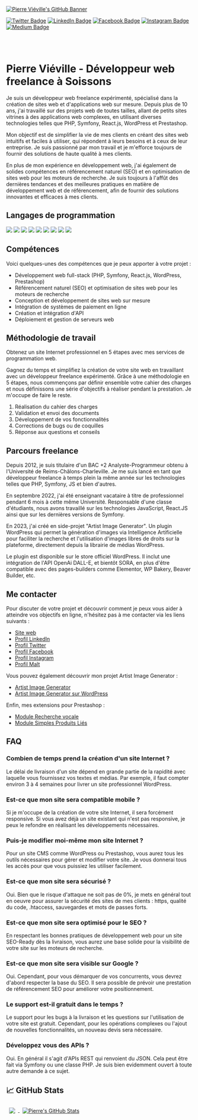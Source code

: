 [![Pierre Viéville's GitHub Banner](https://github.com/Immolare/Immolare/assets/11742929/c774562b-25cc-4fed-87a2-cf066ec779d2
)](https://www.pierrevieville.fr)


[![Twitter Badge](https://img.shields.io/badge/Twitter-Profile-informational?style=flat&logo=twitter&logoColor=white&color=1CA2F1)](https://twitter.com/pierrevieville)
[![LinkedIn Badge](https://img.shields.io/badge/LinkedIn-Profile-informational?style=flat&logo=linkedin&logoColor=white&color=0D76A8)](https://www.linkedin.com/in/pierrevieville/)
[![Facebook Badge](https://img.shields.io/badge/Facebook-Profile-informational?style=flat&logo=facebook&logoColor=white&color=3b5998)](https://www.facebook.com/pierrevieville.fr/)
[![Instagram Badge](https://img.shields.io/badge/Instagram-Profile-informational?style=flat&logo=instagram&logoColor=white&color=405de6)](https://www.instagram.com/pierrevieville.fr/)
[![Medium Badge](https://img.shields.io/badge/Medium-Profile-informational?style=flat&logo=medium&logoColor=white&color=000000)](https://medium.com/@pierrevieville)

<br>
<br>

# Pierre Viéville - Développeur web freelance à Soissons

Je suis un développeur web freelance expérimenté, spécialisé dans la création de sites web et d'applications web sur mesure. Depuis plus de 10 ans, j'ai travaillé sur des projets web de toutes tailles, allant de petits sites vitrines à des applications web complexes, en utilisant diverses technologies telles que PHP, Symfony, React.js, WordPress et Prestashop.

Mon objectif est de simplifier la vie de mes clients en créant des sites web intuitifs et faciles à utiliser, qui répondent à leurs besoins et à ceux de leur entreprise. Je suis passionné par mon travail et je m'efforce toujours de fournir des solutions de haute qualité à mes clients.

En plus de mon expérience en développement web, j'ai également de solides compétences en référencement naturel (SEO) et en optimisation de sites web pour les moteurs de recherche. Je suis toujours à l'affût des dernières tendances et des meilleures pratiques en matière de développement web et de référencement, afin de fournir des solutions innovantes et efficaces à mes clients.

## Langages de programmation

![](https://img.shields.io/badge/PHP-777BB4?style=for-the-badge&logo=php&logoColor=white)
![](https://img.shields.io/badge/MySQL-00000F?style=for-the-badge&logo=mysql&logoColor=white)
![](https://img.shields.io/badge/React-20232A?style=for-the-badge&logo=react&logoColor=61DAFB)
![](https://img.shields.io/badge/React_Native-20232A?style=for-the-badge&logo=react&logoColor=61DAFB)
![](https://img.shields.io/badge/Redux-593D88?style=for-the-badge&logo=redux&logoColor=white)
![](https://img.shields.io/badge/JavaScript-323330?style=for-the-badge&logo=javascript&logoColor=F7DF1E)
![](https://img.shields.io/badge/HTML5-E34F26?style=for-the-badge&logo=html5&logoColor=white)
![](https://img.shields.io/badge/Sass-CC6699?style=for-the-badge&logo=sass&logoColor=white)
![](https://img.shields.io/badge/Bootstrap-563D7C?style=for-the-badge&logo=bootstrap&logoColor=white)

## Compétences

Voici quelques-unes des compétences que je peux apporter à votre projet :

- Développement web full-stack (PHP, Symfony, React.js, WordPress, Prestashop)
- Référencement naturel (SEO) et optimisation de sites web pour les moteurs de recherche
- Conception et développement de sites web sur mesure
- Intégration de systèmes de paiement en ligne
- Création et intégration d'API
- Déploiement et gestion de serveurs web

## Méthodologie de travail

Obtenez un site Internet professionnel en 5 étapes avec mes services de programmation web.

Gagnez du temps et simplifiez la création de votre site web en travaillant avec un développeur freelance expérimenté. Grâce à une méthodologie en 5 étapes, nous commençons par définir ensemble votre cahier des charges et nous définissons une série d'objectifs à réaliser pendant la prestation. Je m'occupe de faire le reste.

1. Réalisation du cahier des charges
2. Validation et envoi des documents
3. Développement de vos fonctionnalités
4. Corrections de bugs ou de coquilles
5. Réponse aux questions et conseils

## Parcours freelance

Depuis 2012, je suis titulaire d'un BAC +2 Analyste-Programmeur obtenu à l'Université de Reims-Châlons-Charleville. Je me suis lancé en tant que développeur freelance à temps plein la même année sur les technologies telles que PHP, Symfony, JS et bien d'autres.

En septembre 2022, j'ai été enseignant vacataire à titre de professionnel pendant 6 mois à cette même Université. Responsable d'une classe d'étudiants, nous avons travaillé sur les technologies JavaScript, React.JS ainsi que sur les dernières versions de Symfony.

En 2023, j'ai créé en side-projet "Artist Image Generator". Un plugin WordPress qui permet la génération d'images via Intelligence Artificielle pour faciliter la recherche et l'utilisation d'images libres de droits sur la plateforme, directement depuis la librairie de médias WordPress.

Le plugin est disponible sur le store officiel WordPress. Il inclut une intégration de l'API OpenAi DALL-E, et bientôt SORA, en plus d'être compatible avec des pages-builders comme Elementor, WP Bakery, Beaver Builder, etc.

## Me contacter

Pour discuter de votre projet et découvrir comment je peux vous aider à atteindre vos objectifs en ligne, n'hésitez pas à me contacter via les liens suivants :

- [Site web](https://www.pierrevieville.fr/)
- [Profil LinkedIn](https://www.linkedin.com/in/pierrevieville/)
- [Profil Twitter](https://twitter.com/pierrevieville)
- [Profil Facebook](https://www.facebook.com/pierrevieville.fr/)
- [Profil Instagram](https://www.instagram.com/pierrevieville.fr/)
- [Profil Malt](https://www.malt.fr/profile/pierrevieville)

Vous pouvez également découvrir mon projet Artist Image Generator :

- [Artist Image Generator](https://artist-image-generator.com/)
- [Artist Image Generator sur WordPress](https://wordpress.org/plugins/artist-image-generator/)

Enfin, mes extensions pour Prestashop :
- [Module Recherche vocale](https://addons.prestashop.com/fr/recherches-filtres/49851-recherche-vocale.html)
- [Module Simples Produits Liés](https://addons.prestashop.com/fr/produits-virtuels-telechargeables/48601-simples-produits-lies.html)

## FAQ

### Combien de temps prend la création d'un site Internet ?

Le délai de livraison d'un site dépend en grande partie de la rapidité avec laquelle vous fournissez vos textes et médias. Par exemple, il faut compter environ 3 à 4 semaines pour livrer un site professionnel WordPress.

### Est-ce que mon site sera compatible mobile ?

Si je m'occupe de la création de votre site Internet, il sera forcément responsive. Si vous avez déjà un site existant qui n'est pas responsive, je peux le refondre en réalisant les développements nécessaires.

### Puis-je modifier moi-même mon site Internet ?

Pour un site CMS comme WordPress ou Prestashop, vous aurez tous les outils nécessaires pour gérer et modifier votre site. Je vous donnerai tous les accès pour que vous puissiez les utiliser facilement.

### Est-ce que mon site sera sécurisé ?

Oui. Bien que le risque d'attaque ne soit pas de 0%, je mets en général tout en oeuvre pour assurer la sécurité des sites de mes clients : https, qualité du code, .htaccess, sauvegardes et mots de passes forts.

### Est-ce que mon site sera optimisé pour le SEO ?

En respectant les bonnes pratiques de développement web pour un site SEO-Ready dès la livraison, vous aurez une base solide pour la visibilité de votre site sur les moteurs de recherche.

### Est-ce que mon site sera visible sur Google ?

Oui. Cependant, pour vous démarquer de vos concurrents, vous devrez d'abord respecter la base du SEO. Il sera possible de prévoir une prestation de référencement SEO pour améliorer votre positionnement.

### Le support est-il gratuit dans le temps ?

Le support pour les bugs à la livraison et les questions sur l'utilisation de votre site est gratuit. Cependant, pour les opérations complexes ou l'ajout de nouvelles fonctionnalités, un nouveau devis sera nécessaire.

### Développez vous des APIs ?

Oui. En général il s'agit d'APIs REST qui renvoient du JSON. Cela peut être fait via Symfony ou une classe PHP. Je suis bien evidemment ouvert à toute autre demande à ce sujet.

## &#x1f4c8; GitHub Stats

<a href="https://github.com/Immolare">
  <img align="center" style="margin:0.5rem" src="https://github-readme-stats.vercel.app/api/top-langs/?username=Immolare&hide=html,css&title_color=ffffff&text_color=c9cacc&icon_color=f3f3f3&bg_color=0d1117" />
</a>

<a href="https://github.com/Immolare">
  <img align="center" style="margin:0.5rem" src="https://github-readme-stats.vercel.app/api?username=Immolare&show_icons=true&line_height=27&count_private=true&title_color=ffffff&text_color=c9cacc&icon_color=f3f3f3&bg_color=0d1117" alt="Pierre's GitHub Stats" />
</a>

<br>
<br>
